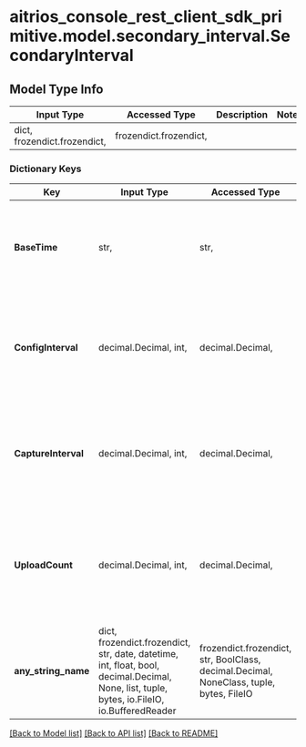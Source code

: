 # aitrios_console_rest_client_sdk_primitive.model.secondary_interval.SecondaryInterval

## Model Type Info
Input Type | Accessed Type | Description | Notes
------------ | ------------- | ------------- | -------------
dict, frozendict.frozendict,  | frozendict.frozendict,  |  | 

### Dictionary Keys
Key | Input Type | Accessed Type | Description | Notes
------------ | ------------- | ------------- | ------------- | -------------
**BaseTime** | str,  | str,  | Reference time. (Hour: Minute) (Second is fixed at 00) - Value definition   \&quot;00:00\&quot; - \&quot;23:59\&quot; | 
**ConfigInterval** | decimal.Decimal, int,  | decimal.Decimal,  | Interval at which to check for Config updates.Set in minutes.  0 : no Config. - Value definition   5 ~ 1440 :(24 hours) | [optional] if omitted the server will use the default value of 0
**CaptureInterval** | decimal.Decimal, int,  | decimal.Decimal,  | shooting interval. Set in minutes.  0 : no shooting. - Value definition   3 - 1440 :(24 hours) | [optional] if omitted the server will use the default value of 0
**UploadCount** | decimal.Decimal, int,  | decimal.Decimal,  | Upload the data after how many shots have been taken. Regarding Secondary, if 0, SecondaryInterval is disabled. Primary is fixed at 1. Secondary is 0 or 1. | [optional] if omitted the server will use the default value of 0
**any_string_name** | dict, frozendict.frozendict, str, date, datetime, int, float, bool, decimal.Decimal, None, list, tuple, bytes, io.FileIO, io.BufferedReader | frozendict.frozendict, str, BoolClass, decimal.Decimal, NoneClass, tuple, bytes, FileIO | any string name can be used but the value must be the correct type | [optional]

[[Back to Model list]](../../README.md#documentation-for-models) [[Back to API list]](../../README.md#documentation-for-api-endpoints) [[Back to README]](../../README.md)

